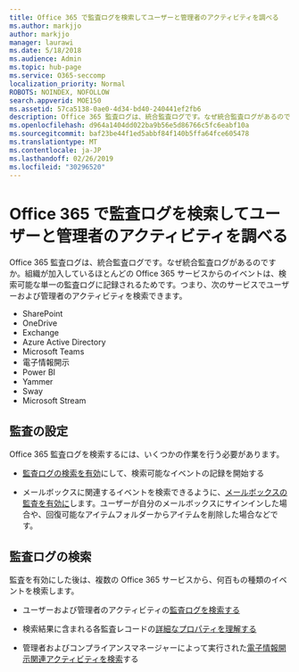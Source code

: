 ```yaml
---
title: Office 365 で監査ログを検索してユーザーと管理者のアクティビティを調べる
ms.author: markjjo
author: markjjo
manager: laurawi
ms.date: 5/18/2018
ms.audience: Admin
ms.topic: hub-page
ms.service: O365-seccomp
localization_priority: Normal
ROBOTS: NOINDEX, NOFOLLOW
search.appverid: MOE150
ms.assetid: 57ca5138-0ae0-4d34-bd40-240441ef2fb6
description: Office 365 監査ログは、統合監査ログです。なぜ統合監査ログがあるのですか。組織が加入しているほとんどの Office 365 サービスからのイベントは、検索可能な単一の監査ログに記録されるためです。つまり、次のサービスでユーザーおよび管理者のアクティビティを検索できます。
ms.openlocfilehash: d964a1404dd022ba9b56e5d86766c5fc6eabf10a
ms.sourcegitcommit: baf23be44f1ed5abbf84f140b5ffa64fce605478
ms.translationtype: MT
ms.contentlocale: ja-JP
ms.lasthandoff: 02/26/2019
ms.locfileid: "30296520"
---
```

# <a name="search-the-audit-log-for-user-and-admin-activity-in-office-365"></a>Office 365 で監査ログを検索してユーザーと管理者のアクティビティを調べる

Office 365 監査ログは、統合監査ログです。なぜ統合監査ログがあるのですか。組織が加入しているほとんどの Office 365 サービスからのイベントは、検索可能な単一の監査ログに記録されるためです。つまり、次のサービスでユーザーおよび管理者のアクティビティを検索できます。 
  
- SharePoint
- OneDrive
- Exchange
- Azure Active Directory
- Microsoft Teams
- 電子情報開示
- Power BI
- Yammer
- Sway
- Microsoft Stream
   
 ## <a name="set-up-auditing"></a>監査の設定
  
Office 365 監査ログを検索するには、いくつかの作業を行う必要があります。
  
- [監査ログの検索を有効](turn-audit-log-search-on-or-off.md)にして、検索可能なイベントの記録を開始する 
    
- メールボックスに関連するイベントを検索できるように、[メールボックスの監査を有効に](enable-mailbox-auditing.md)します。ユーザーが自分のメールボックスにサインインした場合や、回復可能なアイテムフォルダーからアイテムを削除した場合などです。 
    
 ## <a name="search-the-audit-log"></a>監査ログの検索
  
監査を有効にした後は、複数の Office 365 サービスから、何百もの種類のイベントを検索します。
  
- ユーザーおよび管理者のアクティビティの[監査ログを検索する](search-the-audit-log-in-security-and-compliance.md) 
    
- 検索結果に含まれる各監査レコードの[詳細なプロパティを理解する](detailed-properties-in-the-office-365-audit-log.md) 
    
- 管理者およびコンプライアンスマネージャーによって実行された[電子情報開示関連アクティビティを検索](search-for-ediscovery-activities-in-the-audit-log.md)する 

